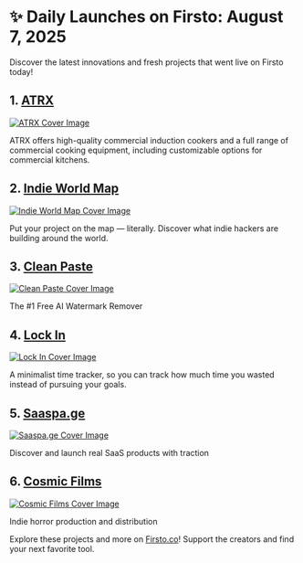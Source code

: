 # ✨ Daily Launches on Firsto: August 7, 2025

Discover the latest innovations and fresh projects that went live on Firsto today!

## 1. [ATRX](https://firsto.co/projects/atrx)

[![ATRX Cover Image](https://607255gt6f.ufs.sh/f/ViZtN9dvJxPt3KGnwoglzmGX4iHMxtPpaNVesdgk5KrUARjT)](https://firsto.co/projects/atrx)

 ATRX offers high-quality commercial induction cookers and a full range of commercial cooking equipment, including customizable options for commercial kitchens.



## 2. [Indie World Map](https://firsto.co/projects/indie-world-map)

[![Indie World Map Cover Image](https://607255gt6f.ufs.sh/f/ViZtN9dvJxPtmUwMyMybybK1ESgRsIAJlvfktXD83xrhC2eH)](https://firsto.co/projects/indie-world-map)

 Put your project on the map — literally. Discover what indie hackers are building around the world. 



## 3. [Clean Paste](https://firsto.co/projects/clean-paste)

[![Clean Paste Cover Image](https://607255gt6f.ufs.sh/f/ViZtN9dvJxPt1yAaZ0VD6AuL9ozUTskqX8bJnNIRYwgScx2W)](https://firsto.co/projects/clean-paste)

 The #1 Free AI Watermark Remover



## 4. [Lock In ](https://firsto.co/projects/lock-in)

[![Lock In  Cover Image](https://607255gt6f.ufs.sh/f/ViZtN9dvJxPtBTS0f3kVSo7eOmFR46850JCZbH21YWId3gvK)](https://firsto.co/projects/lock-in)

 A minimalist time tracker, so you can track how much time you wasted instead of pursuing your goals.



## 5. [Saaspa.ge](https://firsto.co/projects/saaspa-ge)

[![Saaspa.ge Cover Image](https://607255gt6f.ufs.sh/f/ViZtN9dvJxPtPGy9yKmUWLhzXGjv30o5rDN1xawgOnmbq2yc)](https://firsto.co/projects/saaspa-ge)

 Discover and launch real SaaS products with traction  



## 6. [Cosmic Films](https://firsto.co/projects/cosmic-films)

[![Cosmic Films Cover Image](https://607255gt6f.ufs.sh/f/ViZtN9dvJxPtSWZABYh5zwCEJ7dxsnqGMSAb8Lp9vkXlieYt)](https://firsto.co/projects/cosmic-films)

 Indie horror production and distribution




Explore these projects and more on [Firsto.co](https://firsto.co)! Support the creators and find your next favorite tool.
